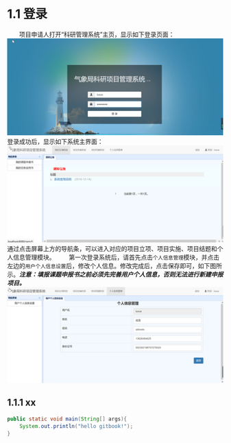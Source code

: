 # 1.1 登录
　　项目申请人打开“科研管理系统”主页，显示如下登录页面：
![登录界面](../images/userLogin.jpg)
　　登录成功后，显示如下系统主界面：
![aaa](../images/userMain.jpg)
　　  通过点击屏幕上方的导航条，可以进入对应的项目立项、项目实施、项目结题和个人信息管理模块。
　　第一次登录系统后，请首先点击`个人信息管理`模块，并点击左边的`用户个人信息设置`后，修改个人信息。修改完成后，点击保存即可，如下图所示。***注意：填报课题申报书之前必须先完善用户个人信息，否则无法进行新建申报项目。***
![修改用户个人信息](../images/userManage.jpg)
## 1.1.1 xx
```java
public static void main(String[] args){
	System.out.println("hello gitbook!");
}
```
